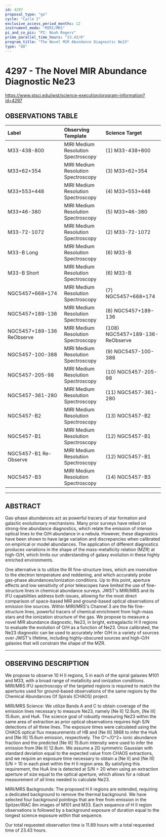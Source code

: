 ```yaml
---
id: 4297
proposal_type: "go"
cycle: "Cycle 2"
exclusive_access_period_months: 12
instrument_mode: "MIRI/MRS"
pi_and_co_pis: "PI: Noah Rogers"
prime_parallel_time_hours: "23.43/0"
program_title: "The Novel MIR Abundance Diagnostic Ne23"
type: "GO"
---
```

# 4297 - The Novel MIR Abundance Diagnostic Ne23
https://www.stsci.edu/jwst/science-execution/program-information?id=4297
## OBSERVATIONS TABLE
| Label                      | Observing Template                     | Science Target                   |
| :------------------------- | :------------------------------------- | :------------------------------- |
| M33-438-800                | MIRI Medium Resolution Spectroscopy    | (1) M33-438+800                  |
| M33+62+354                 | MIRI Medium Resolution Spectroscopy    | (3) M33+62+354                   |
| M33+553+448                | MIRI Medium Resolution Spectroscopy    | (4) M33+553+448                  |
| M33+46-380                 | MIRI Medium Resolution Spectroscopy    | (5) M33+46-380                   |
| M33-72-1072                | MIRI Medium Resolution Spectroscopy    | (2) M33-72-1072                  |
| M33-B Long                 | MIRI Medium Resolution Spectroscopy    | (6) M33-B                        |
| M33-B Short                | MIRI Medium Resolution Spectroscopy    | (6) M33-B                        |
| NGC5457+668+174            | MIRI Medium Resolution Spectroscopy    | (7) NGC5457+668+174              |
| NGC5457+189-136            | MIRI Medium Resolution Spectroscopy    | (8) NGC5457+189-136              |
| NGC5457+189-136 ReObserve  | MIRI Medium Resolution Spectroscopy    | (108) NGC5457+189-136-ReObserve  |
| NGC5457-100-388            | MIRI Medium Resolution Spectroscopy    | (9) NGC5457-100-388              |
| NGC5457-205-98             | MIRI Medium Resolution Spectroscopy    | (10) NGC5457-205-98              |
| NGC5457-361-280            | MIRI Medium Resolution Spectroscopy    | (11) NGC5457-361-280             |
| NGC5457-B2                 | MIRI Medium Resolution Spectroscopy    | (13) NGC5457-B2                  |
| NGC5457-B1                 | MIRI Medium Resolution Spectroscopy    | (12) NGC5457-B1                  |
| NGC5457-B1 Re-Observe      | MIRI Medium Resolution Spectroscopy    | (12) NGC5457-B1                  |
| NGC5457-B3                 | MIRI Medium Resolution Spectroscopy    | (14) NGC5457-B3                  |

---

## ABSTRACT

Gas-phase abundances act as powerful tracers of star formation and galactic evolutionary mechanisms. Many prior surveys have relied on strong-line abundance diagnostics, which relate the emission of intense optical lines to the O/H abundance in a nebula. However, these diagnostics have been shown to have large variation and discrepancies when calibrated on empirical or model abundances. The application of different diagnostics produces variations in the shape of the mass-metallicity relation (MZR) at high-O/H, which limits our understanding of galaxy evolution in these highly enriched environments.

One alternative is to utilize the IR fine-structure lines, which are insensitive to the electron temperature and reddening, and which accurately probe gas-phase abundances/ionization conditions. Up to this point, aperture effects and low sensitivity of prior telescopes have limited the use of fine-structure lines in chemical abundance surveys. JWST's MIRI/MRS and its IFU capabilities address both issues, allowing for the most direct comparison of space-based MIR and ground-based optical observations of emission line sources. Within MIRI/MRS's Channel 3 are the Ne fine-structure lines, powerful tracers of chemical enrichment from high-mass stars and the ionization structure of the gas. We propose to measure a novel MIR abundance diagnostic, Ne23, in bright, extragalactic H II regions to evaluate the evolution of O/H as a function of Ne23. Once calibrated, the Ne23 diagnostic can be used to accurately infer O/H in a variety of sources over JWST's lifetime, including highly-obscured sources and high-O/H galaxies that will constrain the shape of the MZR.

---

## OBSERVING DESCRIPTION

We propose to observe 10 H II regions, 5 in each of the spiral galaxies M101 and M33, with a broad range of metallicity and ionization conditions. MIRI/MRS IFU spectroscopy of the targeted regions is required to match the apertures used for ground-based observations of the same regions by the Chemical Abundances Of Spirals (CHAOS) project.

MIRI/MRS Science: We utilize Bands A and C to obtain coverage of the emission lines necessary to measure Ne23, namely [Ne II] 12.8um, [Ne III] 15.6um, and HuA. The science goal of robustly measuring Ne23 within the same area of extraction as prior optical observations requires high S/N detections of all three lines. The exposure times were calculated using the CHAOS optical flux measurements of HB and [Ne III] 3868 to infer the HuA and [Ne III] 15.6um emission, respectively. The O^+/O^2+ ionic abundance fraction and the predicted [Ne III] 15.6um intensity were used to infer the emission from [Ne II] 12.8um.
We assume a 2D symmetric Gaussian with standard deviation equal to the expected value from CHAOS extractions, and we require an exposure time necessary to obtain a [Ne II] and [Ne III] S/N > 10 in each pixel within the H II region area. By satisfying this requirement, the HuA line is detected at S/N > 20 when using an extraction aperture of size equal to the optical aperture, which allows for a robust measurement of all lines needed to calculate Ne23.

MIRI/MRS Backgrounds: The proposed H II regions are extended, requiring a dedicated background to remove the thermal background. We have selected four background pointings that are free from emission in the Spitzer/IRAC 8m images of M101 and M33. Each sequence of H II region observations is followed by a background exposure of duration equal to the longest science exposure within that sequence.

Our total requested observation time is 11.89 hours with a total requested time of 23.43 hours.